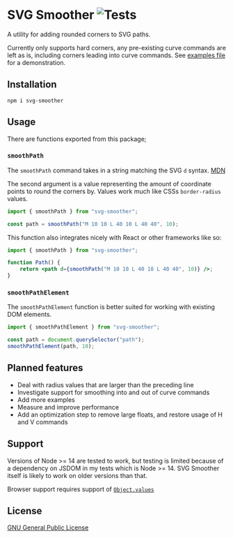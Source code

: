 # SVG Smoother ![Tests](https://github.com/dispossible/svg-smoother/workflows/Tests/badge.svg)

A utility for adding rounded corners to SVG paths.

Currently only supports hard corners, any pre-existing curve commands are left as is, including corners leading into curve commands. See [examples file](https://htmlpreview.github.io/?https://github.com/dispossible/svg-smoother/blob/main/examples.html) for a demonstration.

## Installation

```
npm i svg-smoother
```

## Usage

There are functions exported from this package;

### `smoothPath`

The `smoothPath` command takes in a string matching the SVG `d` syntax. [MDN](https://developer.mozilla.org/en-US/docs/Web/SVG/Attribute/d)

The second argument is a value representing the amount of coordinate points to round the corners by. Values work much like CSSs `border-radius` values.

```js
import { smoothPath } from "svg-smoother";

const path = smoothPath("M 10 10 L 40 10 L 40 40", 10);
```

This function also integrates nicely with React or other frameworks like so:

```jsx
import { smoothPath } from "svg-smoother";

function Path() {
    return <path d={smoothPath("M 10 10 L 40 10 L 40 40", 10)} />;
}
```

### `smoothPathElement`

The `smoothPathElement` function is better suited for working with existing DOM elements.

```js
import { smoothPathElement } from "svg-smoother";

const path = document.querySelector("path");
smoothPathElement(path, 10);
```

## Planned features

-   Deal with radius values that are larger than the preceding line
-   Investigate support for smoothing into and out of curve commands
-   Add more examples
-   Measure and improve performance
-   Add an optimization step to remove large floats, and restore usage of H and V commands

## Support

Versions of Node >= 14 are tested to work, but testing is limited because of a dependency on JSDOM in my tests which is Node >= 14. SVG Smoother itself is likely to work on older versions than that.

Browser support requires support of [`Object.values`](https://developer.mozilla.org/en-US/docs/Web/JavaScript/Reference/Global_objects/Object/values#browser_compatibility)

## License

[GNU General Public License](LICENSE)
